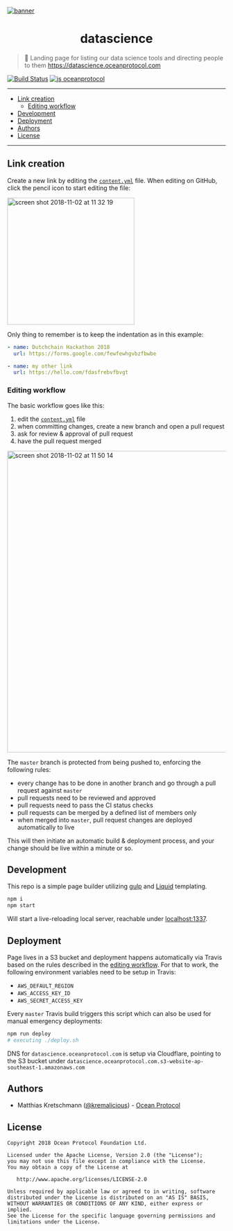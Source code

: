 [![banner](https://raw.githubusercontent.com/oceanprotocol/art/master/github/repo-banner%402x.png)](https://oceanprotocol.com)

<h1 align="center">datascience</h1>

> 🦞 Landing page for listing our data science tools and directing people to them
> https://datascience.oceanprotocol.com

[![Build Status](https://travis-ci.com/oceanprotocol/datascience.svg?token=3psqw6c8KMDqfdGQ2x6d&branch=master)](https://travis-ci.com/oceanprotocol/datascience)
[![js oceanprotocol](https://img.shields.io/badge/js-oceanprotocol-7b1173.svg)](https://github.com/oceanprotocol/eslint-config-oceanprotocol)


---

- [Link creation](#link-creation)
    - [Editing workflow](#editing-workflow)
- [Development](#development)
- [Deployment](#deployment)
- [Authors](#authors)
- [License](#license)

---

## Link creation

Create a new link by editing the [`content.yml`](content.yml) file. When editing on GitHub, click the pencil icon to start editing the file:

<img width="293" alt="screen shot 2018-11-02 at 11 32 19" src="https://user-images.githubusercontent.com/90316/47910420-15142280-de93-11e8-8ab8-b8616abb7e60.png">

Only thing to remember is to keep the indentation as in this example:

```yaml
- name: Dutchchain Hackathon 2018
  url: https://forms.google.com/fewfewhgvbzfbwbe

- name: my other link
  url: https://hello.com/fdasfrebvfbvgt
```

### Editing workflow

The basic workflow goes like this:

1. edit the [`content.yml`](content.yml) file
2. when committing changes, create a new branch and open a pull request
3. ask for review & approval of pull request
4. have the pull request merged

<img width="696" alt="screen shot 2018-11-02 at 11 50 14" src="https://user-images.githubusercontent.com/90316/47911346-7dfc9a00-de95-11e8-9414-71fe63b1577b.png">

The `master` branch is protected from being pushed to, enforcing the following rules:

-   every change has to be done in another branch and go through a pull request against `master`
-   pull requests need to be reviewed and approved
-   pull requests need to pass the CI status checks
-   pull requests can be merged by a defined list of members only
-   when merged into `master`, pull request changes are deployed automatically to live

This will then initiate an automatic build & deployment process, and your change should be live within a minute or so.

## Development

This repo is a simple page builder utilizing [gulp](https://gulpjs.com) and [Liquid](https://shopify.github.io/liquid/) templating.

```bash
npm i
npm start
```

Will start a live-reloading local server, reachable under [localhost:1337](http://localhost:1337).

## Deployment

Page lives in a S3 bucket and deployment happens automatically via Travis based on the rules described in the [editing workflow](#editing-workflow). For that to work, the following environment variables need to be setup in Travis:

-   `AWS_DEFAULT_REGION`
-   `AWS_ACCESS_KEY_ID`
-   `AWS_SECRET_ACCESS_KEY`

Every `master` Travis build triggers this script which can also be used for manual emergency deployments:

```bash
npm run deploy
# executing ./deploy.sh
```

DNS for `datascience.oceanprotocol.com` is setup via Cloudflare, pointing to the S3 bucket under `datascience.oceanprotocol.com.s3-website-ap-southeast-1.amazonaws.com`

## Authors

-   Matthias Kretschmann ([@kremalicious](https://github.com/kremalicious)) - [Ocean Protocol](https://oceanprotocol.com)

## License

```
Copyright 2018 Ocean Protocol Foundation Ltd.

Licensed under the Apache License, Version 2.0 (the "License");
you may not use this file except in compliance with the License.
You may obtain a copy of the License at

   http://www.apache.org/licenses/LICENSE-2.0

Unless required by applicable law or agreed to in writing, software
distributed under the License is distributed on an "AS IS" BASIS,
WITHOUT WARRANTIES OR CONDITIONS OF ANY KIND, either express or implied.
See the License for the specific language governing permissions and
limitations under the License.
```
